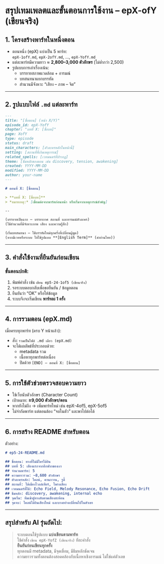 # สรุปเทมเพลตและขั้นตอนการใช้งาน – epX-ofY (เขียนจริง)

## 1. โครงสร้างพาร์ทในหนึ่งตอน
- ตอนหนึ่ง (epX) แบ่งเป็น 5 พาร์ท:  
  `epX-1ofY.md`, `epX-2ofY.md`, ..., `epX-YofY.md`
- แต่ละพาร์ทมีความยาว ≈ **2,800–3,000 ตัวอักษร** (ไม่ต่ำกว่า 2,500)
- รูปแบบการเล่าเรื่องเน้น:
  - บรรยายสภาพแวดล้อม + อารมณ์  
  - บทสนทนาแยกบรรทัด  
  - สำนวนมีจังหวะ “เสียง – ภาพ – จิต”

---

## 2. รูปแบบไฟล์ `.md` แต่ละพาร์ท

```markdown
---
title: "[ชื่อตอน] (หน้า X/Y)"
episode_id: epX-YofY
chapter: "บทที่ X: [ชื่อบท]"
page: XofY
type: episode
status: draft
main_characters: [ตัวละครหลักในหน้านี้]
setting: [สถานที่ที่เกิดเหตุการณ์]
related_spells: [เวทมนตร์ที่ปรากฏ]
theme: [ธีมหลักของตอน เช่น discovery, tension, awakening]
created: YYYY-MM-DD
modified: YYYY-MM-DD
author: your-name
---

# ตอนที่ X: [ชื่อตอน]

> **บทที่ X: [ชื่อบท]**  
> *หมายเหตุ:* [เชื่อมต่อจากพาร์ทก่อนหน้า หรือเริ่มจากเหตุการณ์สำคัญ]

--

(บรรยายเปิดฉาก – บรรยากาศ สถานที่ และอารมณ์ตัวละคร)  
(ใช้สำนวนที่มีจังหวะภาพ เสียง และความรู้สึก)

(เริ่มบทสนทนา – ใช้บรรทัดใหม่ทุกครั้งที่เปลี่ยนผู้พูด)  
(หากมีเวทหรือระบบ ให้ใช้รูปแบบ **[English Term]** (คำอ่านไทย))
```

---

## 3. คำสั่งใช้งานที่ยืนยันก่อนเขียน

### ขั้นตอนปกติ:
1. พิมพ์คำสั่ง เช่น `เขียน ep5-24-1of5 (เขียนจริง)`
2. รอระบบตอบกลับเพื่อขอยืนยัน / ข้อมูลตอน
3. ยืนยันว่า “OK” หรือให้ข้อมูล
4. ระบบจึงจะเริ่มเขียน **พาร์ทละ 1 ครั้ง**

---

## 4. การรวมตอน (epX.md)
เมื่อครบทุกพาร์ท (ครบ Y หน้าแล้ว):
- สั่ง: `รวมเป็นไฟล์ .md เดียว (epX.md)`
- จะได้ผลลัพธ์ที่ประกอบด้วย:
  - metadata รวม
  - เนื้อหาทุกพาร์ทต่อเนื่อง
  - ปิดด้วย `[END] – ตอนที่ X: [ชื่อตอน]`

---

## 5. การใช้ตัวช่วยตรวจสอบความยาว
- ใช้เว็บนับตัวอักษร (Character Count)
- เป้าหมาย: **≥9,000 ตัวอักษร/ตอน**
- หากยังไม่ถึง → เพิ่มพาร์ทใหม่ เช่น epX-4of5, epX-5of5
- ไม่จำกัดพาร์ท แต่ตอนต้อง “จบในตัว” และพาไปต่อได้

---

## 6. การสร้าง README สำหรับตอน

ตัวอย่าง:

```markdown
# ep5-24-README.md

## ชื่อตอน: ทางที่ไม่มีใครได้ยิน  
## บทที่ 5: เสียงแรกจากอีกฟากของเงา  
## จำนวนพาร์ท: 5  
## ความยาวรวม: ~8,600 ตัวอักษร  
## ตัวละครหลัก: ไคลน์, คานกวาน, รูดี้  
## สถานที่: ใต้เมืองโวลล์เทียร์, โพรงเสียง  
## เวทมนตร์ที่ใช้: Echo Field, Melody Resonance, Echo Fusion, Echo Drift  
## ธีมหลัก: discovery, awakening, internal echo  
## จุดเริ่ม: ทีมเข้าสู่ทางลับตามเสียงสะท้อน  
## จุดจบ: ไคลน์ได้ยินเสียงใหม่ และบางอย่างเปลี่ยนไปในตัวเขา
```

---

##  สรุปสำหรับ AI รุ่นถัดไป:

> ระบบตอนใช้รูปแบบ **แบ่งเขียนตามพาร์ท**  
> ใช้คำสั่ง `เขียน epX-YofZ (เขียนจริง)` ทีละคำสั่ง  
> **ยืนยันก่อนเขียนทุกครั้ง**  
> ทุกตอนมี metadata, มีจุดเชื่อม, มีธีมหลักชัดเจน  
> ความยาวรวมทั้งตอนต้องสอดคล้องกับเนื้อหาเชิงอารมณ์ ไม่ใช่แค่ตัวเลข